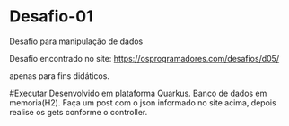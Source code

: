 # Desafio-01
Desafio para manipulação de dados

Desafio encontrado no site:
https://osprogramadores.com/desafios/d05/

apenas para fins didáticos.

#Executar
Desenvolvido em plataforma Quarkus.
Banco de dados em memoria(H2).
Faça um post com o json informado no site acima, depois realise os gets conforme o controller.
